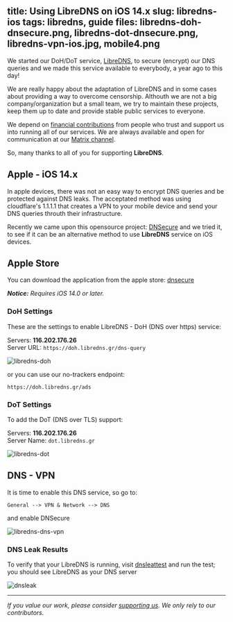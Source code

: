 title: Using LibreDNS on iOS 14.x
slug: libredns-ios
tags: libredns, guide
files: libredns-doh-dnsecure.png, libredns-dot-dnsecure.png, libredns-vpn-ios.jpg, mobile4.png
---

We started our DoH/DoT service, [LibreDNS](https://libredns.gr), to secure (encrypt) our DNS queries and we made this service available to everybody, a year ago to this day!

We are really happy about the adaptation of LibreDNS and in some cases about providing a way to overcome censorship. Althouth we are not a big company/organization but a small team, we try to maintain these projects, keep them up to date and provide stable public services to everyone.

We depend on [financial contributions](https://opencollective.com/libreops/) from people who trust and support us into running all of our services. We are always available and open for communication at our [Matrix channel](https://riot.im/app/#/room/#libreops:matrix.org).

So, many thanks to all of you for supporting **LibreDNS**.

## Apple - iOS 14.x

In apple devices, there was not an easy way to encrypt DNS queries and be protected against DNS leaks. The acceptated method was using cloudflare's 1.1.1.1 that creates a VPN to your mobile device and send your DNS queries throuth their infrastructure.

Recently we came upon this opensource project: [DNSecure](https://github.com/kkk669/DNSecure) and we tried it, to see if it can be an alternative method to use **LibreDNS** service on iOS devices.

## Apple Store

You can download the application from the apple store:
[dnsecure](https://apps.apple.com/us/app/dnsecure/id1533413232)

***Notice:** Requires iOS 14.0 or later.*

### DoH Settings

These are the settings to enable LibreDNS - DoH (DNS over https) service:

Servers: **116.202.176.26** <br>
Server URL: `https://doh.libredns.gr/dns-query`

![libredns-doh](libredns-doh-dnsecure.png)

or you can use our no-trackers endpoint:

`https://doh.libredns.gr/ads`

### DoT Settings

To add the DoT (DNS over TLS) support:

Servers: **116.202.176.26** <br>
Server Name: `dot.libredns.gr`

![libredns-dot](libredns-dot-dnsecure.png)

## DNS - VPN

It is time to enable this DNS service, so go to:

`General --> VPN & Network --> DNS`

and enable DNSecure

![libredns-dns-vpn](libredns-vpn-ios.jpg)

### DNS Leak Results

To verify that your LibreDNS is running, visit
[dnsleattest](https://www.dnsleaktest.com/) and run the test; you should see LibreDNS as your DNS server

![dnsleak](mobile4.png)

---

*If you value our work, please consider [supporting us](https://opencollective.com/libreops/). We only rely to our contributors.*
